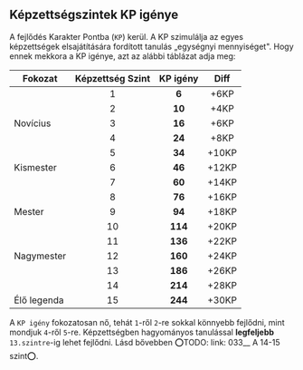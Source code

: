 ## Képzettségszintek KP igénye

A fejlődés Karakter Pontba (`KP`) kerül. A KP szimulálja az egyes képzettségek elsajátítására fordított tanulás „egységnyi mennyiséget". Hogy ennek mekkora a KP igénye, azt az alábbi táblázat adja meg:

| Fokozat     | Képzettség Szint | **KP igény** | Diff  |
| ----------- | :--------------: | :----------: | :---: |
|             |        1         |    **6**     | +6KP  |
|             |        2         |    **10**    | +4KP  |
| Novícius    |        3         |    **16**    | +6KP  |
|             |        4         |    **24**    | +8KP  |
|             |        5         |    **34**    | +10KP |
| Kismester   |        6         |    **46**    | +12KP |
|             |        7         |    **60**    | +14KP |
|             |        8         |    **76**    | +16KP |
| Mester      |        9         |    **94**    | +18KP |
|             |        10        |   **114**    | +20KP |
|             |        11        |   **136**    | +22KP |
| Nagymester  |        12        |   **160**    | +24KP |
|             |        13        |   **186**    | +26KP |
|             |        14        |   **214**    | +28KP |
| Élő legenda |        15        |   **244**    | +30KP |

A `KP igény` fokozatosan nő, tehát `1`-ről `2`-re sokkal könnyebb fejlődni, mint mondjuk `4`-ről `5`-re. Képzettségben hagyományos tanulással **legfeljebb** `13.szintre`-ig lehet fejlődni. Lásd bővebben ⭕TODO: link: 033__ A 14-15 szint⭕.
